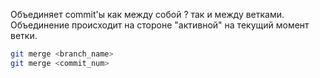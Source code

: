 Объединяет commit'ы как между собой ? так и между ветками. Объединение происходит на стороне "активной" на текущий момент ветки.
```bash
git merge <branch_name>
git merge <commit_num>
```